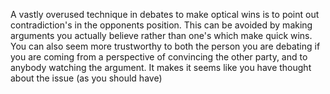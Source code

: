 A vastly overused technique in debates to make optical wins is to point out contradiction's in the opponents position. This can be avoided by making arguments you actually believe rather than one's which make quick wins. You can also seem more trustworthy to both the person you are debating if you are coming from a perspective of convincing the other party, and to anybody watching the argument. It makes it seems like you have thought about the issue (as you should have)
